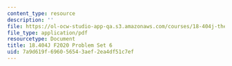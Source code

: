 ```yaml
---
content_type: resource
description: ''
file: https://ol-ocw-studio-app-qa.s3.amazonaws.com/courses/18-404j-theory-of-computation-fall-2020/7a9d619f696056543aef2ea4df51c7ef_MIT18_404f20_hw6.pdf
file_type: application/pdf
resourcetype: Document
title: 18.404J F2020 Problem Set 6
uid: 7a9d619f-6960-5654-3aef-2ea4df51c7ef
---
```

